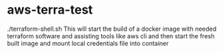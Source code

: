 # aws-terra-test

./terraform-shell.sh 
This will start the build of a docker image with needed terraform software and assisting tools like aws cli and then start the fresh built image and mount local credentials file into container 



